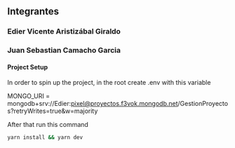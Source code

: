 ## Integrantes

### Edier Vicente Aristizábal Giraldo
### Juan Sebastian Camacho Garcia

#### Project Setup

In order to spin up the project, in the root create .env with this variable

MONGO_URI = mongodb+srv://Edier:pixel@proyectos.f3vok.mongodb.net/GestionProyectos?retryWrites=true&w=majority

After that run this command

```bash
yarn install && yarn dev
```

